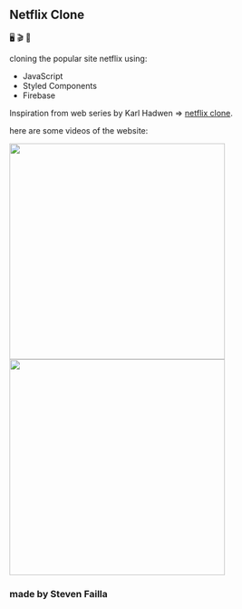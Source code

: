 ## Netflix Clone

🖥️ 🎬 📀

cloning the popular site netflix using: 
- JavaScript
- Styled Components
- Firebase

Inspiration from web series by Karl Hadwen => [netflix clone](https://www.youtube.com/watch?v=x_EEwGe-a9o).

here are some videos of the website:

<img src="./public/images/video/netflix-gif.gif" max-width="100%" height="380" />

<img src="./public/images/video/netflix-gif-2.gif" max-width="100%" height="380" />

### made by Steven Failla 
